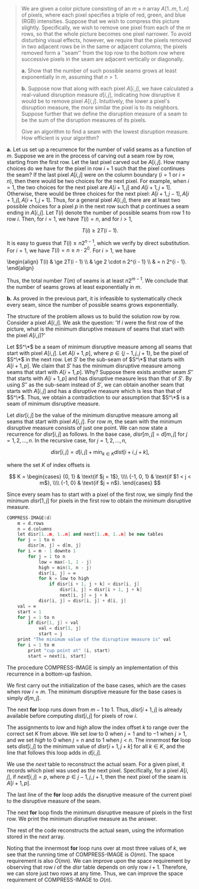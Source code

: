 > We are given a color picture consisting of an $m \times n$ array $A[1..m, 1..n]$ of pixels, where each pixel specifies a triple of red, green, and blue (RGB) intensities. Suppose that we wish to compress this picture slightly. Specifically, we wish to remove one pixel from each of the $m$ rows, so that the whole picture becomes one pixel narrower. To avoid disturbing visual effects, however, we require that the pixels removed in two adjacent rows be in the same or adjacent columns; the pixels removed form a ''seam'' from the top row to the bottom row where successive pixels in the seam are adjacent vertically or diagonally.
>
> **a.** Show that the number of such possible seams grows at least exponentially in $m$, assuming that $n > 1$.
>
> **b.** Suppose now that along with each pixel $A[i, j]$, we have calculated a real-valued disruption measure $d[i, j]$, indicating how disruptive it would be to remove pixel $A[i, j]$. Intuitively, the lower a pixel's disruption measure, the more similar the pixel is to its neighbors. Suppose further that we define the disruption measure of a seam to be the sum of the disruption measures of its pixels.
>
> Give an algorithm to find a seam with the lowest disruption measure. How efficient is your algorithm?

**a.**  Let us set up a recurrence for the number of valid seams as a function of $m$. Suppose we are in the process of carving out a seam row by row, starting from the first row. Let the last pixel carved out be $A[i, j]$. How many choices do we have for the pixel in row $i + 1$ such that the pixel continues the seam? If the last pixel $A[i, j]$ were on the column boundary ($i = 1$ or $i = n$), then there would be two choices for the next pixel. For example, when $i = 1$, the two choices for the next pixel are $A[i + 1, j]$ and $A[i + 1, j + 1]$. Otherwise, there would be three choices for the next pixel: $A[i + 1, j - 1], A[i + 1, j], A[i + 1, j + 1]$. Thus, for a general pixel $A[i, j]$, there are at least two possible choices for a pixel $p$ in the next row such that $p$ continues a seam ending in $A[i, j]$. Let $T(i)$ denote the number of possible seams from row $1$ to row $i$. Then, for $i = 1$, we have $T(i) = n$, and for $i > 1$,

$$T(i) \ge 2T(i - 1).$$

It is easy to guess that $T(i) \ge n2^{n - 1}$, which we verify by direct substitution. For $i = 1$, we have $T(i) = n \ge n \cdot 2^0$. For $i > 1$, we have

\begin{align}
T(i) & \ge 2T(i - 1) \\\\
     & \ge 2 \cdot n 2^{i - 1} \\\\
     & =   n 2^{i - 1}.
\end{align}

Thus, the total number $T(m)$ of seams is at least $n2^{m - 1}$. We conclude that the number of seams grows at least exponentially in $m$.

**b.** As proved in the previous part, it is infeasible to systematically check every seam, since the number of possible seams grows exponentially.

The structure of the problem allows us to build the solution row by row. Consider a pixel $A[i, j]$. We ask the question: 'If $i$ were the first row of the picture, what is the minimum disruptive measure of seams that start with the pixel $A[i, j]$?'

Let $S^\*$ be a seam of minimum disruptive measure among all seams that start with pixel $A[i, j]$. Let $A[i + 1, p]$, where $p \in \{j - 1, j, j + 1\}$, be the pixel of $S^\*$ in the next row. Let $S'$ be the sub-seam of $S^\*$ that starts with $A[i + 1, p]$. We claim that $S'$ has the minimum disruptive measure among seams that start with $A[i + 1, p]$. Why? Suppose there exists another seam $S''$ that starts with $A[i + 1, p]$ and has disruptive measure less than that of $S'$. By using $S''$ as the sub-seam instead of $S'$, we can obtain another seam that starts with $A[i, j]$ and has a disruptive measure which is less than that of $S^\*$. Thus, we obtain a contradiction to our assumption that $S^\*$ is a seam of minimum disruptive measure.

Let $disr[i, j]$ be the value of the minimum disruptive measure among all seams that start with pixel $A[i, j]$. For row $m$, the seam with the minimum disruptive measure consists of just one point. We can now state a recurrence for $disr[i, j]$  as follows. In the base case, $disr[m, j] = d[m, j]$ for $j = 1, 2, \ldots, n$. In the recursive case, for $j = 1, 2, \ldots, n$,

$$disr[i, j] = d[i, j] + \min_{k \in K}{dist[i + i, j + k]},$$

where the set $K$ of index offsets is

$$
K =
\begin{cases}
{0, 1}     & \text{if $j = 1$}, \\\\
{-1, 0, 1} & \text{if $1 < j < m$}, \\\\
{-1, 0}    & \text{if $j = n$}.
\end{cases}
$$

Since every seam has to start with a pixel of the first row, we simply find the minimum $disr[1, j]$ for pixels in the first row to obtain the minimum disruptive measure.

```cpp
COMPRESS-IMAGE(d)
    m = d.rows
    n = d.columns
    let disr[1..m, 1..n] and next[1..m, 1..n] be new tables
    for j = 1 to n
        disr[m, j] = d[m, j]
    for i = m - 1 downto 1
        for j = 1 to n
            low = max(-1, 1 - j)
            high = min(1, n - j)
            disr[i, j] = ∞
            for k = low to high
                if disr[i + 1, j + k] < disr[i, j]
                    disr[i, j] = disr[i + 1, j + k]
                    next[i, j] = j + k
            disr[i, j] = disr[i, j] + d[i, j]
    val = ∞
    start = 1
    for j = 1 to n
        if disr[1, j] < val
            val = disr[1, j]
            start = j
    print "The minimum value of the disruptive measure is" val
    for i = 1 to m
        print "cup point at" (i, start)
        start = next[i, start]
```

The procedure $\text{COMPRESS-IMAGE}$ is simply an implementation of this recurrence in a bottom-up fashion.

We first carry out the initialization of the base cases, which are the cases when row $i = m$. The minimum disruptive measure for the base cases is simply $d[m, j]$.

The next **for** loop runs down from $m - 1$ to $1$. Thus, $disr[i + 1, j]$ is already available before computing $dist[i, j]$ for pixels of row $i$.

The assignments to $low$ and $high$ allow the index offset $k$ to range over the correct set $K$ from above. We set $low$ to $0$ when $j = 1$ and to $-1$ when $j > 1$, and we set $high$ to $0$ when $j = n$ and to $1$ when $j < n$. The innermost **for** loop sets $dist[i, j]$ to the minimum value of $disr[i + 1, j + k]$ for all $k \in K$, and the line that follows this loop adds in $d[i, j]$.

We use the $next$ table to reconstruct the actual seam. For a given pixel, it records which pixel was used as the next pixel. Specifically, for a pixel $A[i, j]$, if $next[i, j] = p$, where $p \in {j - 1, j, j + 1}$, then the next pixel of the seam is $A[i + 1, p]$.

The last line of the **for** loop adds the disruptive measure of the current pixel to the disruptive measure of the seam.

The next **for** loop finds the minimum disruptive measure of pixels in the first row. We print the minimum disruptive measure as the answer.

The rest of the code reconstructs the actual seam, using the information stored in the $next$ array.

Noting that the innermost **for** loop runs over at most three values of $k$, we see that the running time of $\text{COMPRESS-IMAGE}$ is $O(mn)$. The space requirement is also $O(mn)$. We can improve upon the space requirement by observing that row $i$ of the $disr$ table depends on only row $i + 1$. Therefore, we can store just two rows at any time. Thus, we can improve the space requirement of $\text{COMPRESS-IMAGE}$ to $O(n)$.
